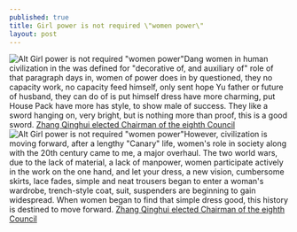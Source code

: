 ```yaml
---
published: true
title: Girl power is not required \"women power\"
layout: post
---
```

![Alt Girl power is not required \"women power\"](https://c2.staticflickr.com/6/5535/30396324441_cb6a848c64_z.jpg)Dang women in human civilization in the was defined for \"decorative of, and auxiliary of\" role of that paragraph days in, women of power does in by questioned, they no capacity work, no capacity feed himself, only sent hope Yu father or future of husband, they can do of is put himself dress have more charming, put House Pack have more has style, to show male of success. They like a sword hanging on, very bright, but is nothing more than proof, this is a good sword. [Zhang Qinghui elected Chairman of the eighth Council](http://www.focalstyle.com/2016/10/09/zhang-qinghui-elected-chairman-of-the-eighth-council-of-the-china-fashion-designers/)![Alt Girl power is not required \"women power\"](https://c2.staticflickr.com/6/5591/30184493510_bdf7e9b636_b.jpg)However, civilization is moving forward, after a lengthy \"Canary\" life, women\'s role in society along with the 20th century came to me, a major overhaul. The two world wars, due to the lack of material, a lack of manpower, women participate actively in the work on the one hand, and let your dress, a new vision, cumbersome skirts, lace fades, simple and neat trousers began to enter a woman\'s wardrobe, trench-style coat, suit, suspenders are beginning to gain widespread. When women began to find that simple dress good, this history is destined to move forward. [Zhang Qinghui elected Chairman of the eighth Council](http://www.focalstyle.com/2016/10/09/zhang-qinghui-elected-chairman-of-the-eighth-council-of-the-china-fashion-designers/)
